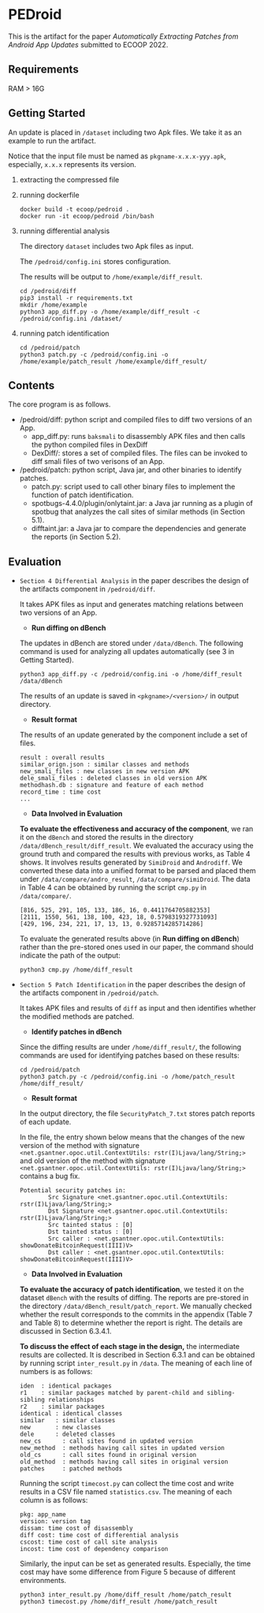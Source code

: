# PEDroid

This is the artifact for the paper *Automatically Extracting Patches from Android App Updates* submitted to ECOOP 2022.



## Requirements

RAM > 16G


## Getting Started

An update is placed in `/dataset` including two Apk files. We take it as an example to run the artifact.

Notice that the input file must be named as `pkgname-x.x.x-yyy.apk`, especially, `x.x.x` represents its version.

1. extracting the compressed file


2. running dockerfile

   ```
   docker build -t ecoop/pedroid .
   docker run -it ecoop/pedroid /bin/bash
   ```

3. running differential analysis

   The directory `dataset` includes two Apk files as input.

   The `/pedroid/config.ini` stores configuration.

   The results will be output to `/home/example/diff_result`.

   ```
   cd /pedroid/diff
   pip3 install -r requirements.txt
   mkdir /home/example
   python3 app_diff.py -o /home/example/diff_result -c /pedroid/config.ini /dataset/
   ```

4. running patch identification

   ``` 
   cd /pedroid/patch
   python3 patch.py -c /pedroid/config.ini -o /home/example/patch_result /home/example/diff_result/
   ```


## Contents

The core program is as follows.
  - /pedroid/diff: python script and compiled files to diff two versions of an App.
    - app_diff.py: runs `baksmali`  to disassembly APK files and then calls the  python compiled files in DexDiff
    - DexDiff/: stores a set of compiled files. The files can be invoked to diff smali files of two verisons of an App. 
  - /pedroid/patch: python script, Java jar, and other binaries to identify patches.
    - patch.py: script used to call other binary files to implement the function of patch identification.
    - spotbugs-4.4.0/plugin/onlytaint.jar: a Java jar running as a plugin of spotbug that analyzes the call sites of similar methods (in Section 5.1).
    - difftaint.jar: a Java jar to compare the dependencies and generate the reports (in Section 5.2).


## Evaluation

- `Section 4 Differential Analysis` in the paper describes the design of the artifacts component in `/pedroid/diff`.

  It takes APK files as input and generates matching relations between two versions of an App. 

  - **Run diffing on dBench**
  
  The updates in dBench are stored under `/data/dBench`. The following command is used for analyzing all updates automatically (see 3 in Getting Started).

  ```
  python3 app_diff.py -c /pedroid/config.ini -o /home/diff_result /data/dBench
  ```

  The results of an update is saved in `<pkgname>/<version>/` in output directory.

  - **Result format**

  The results of an update generated by the component include a set of files. 

  ```
  result : overall results
  similar_orign.json : similar classes and methods
  new_smali_files : new classes in new version APK
  dele_smali_files : deleted classes in old version APK
  methodhash.db : signature and feature of each method
  record_time : time cost
  ...
  ```

  - **Data Involved in Evaluation**

  **To evaluate the effectiveness and accuracy of the component**, we ran it on the `dBench` and stored the results in the directory `/data/dBench_result/diff_result`. We evaluated the accuracy using the ground truth and compared the results with previous works, as Table 4 shows. It involves results generated by `SimiDroid` and `Androdiff`. We converted these data into a unified format to be parsed and placed them under `/data/compare/andro_result`, `/data/compare/simiDroid`. The data in Table 4 can be obtained by running the script `cmp.py` in `/data/compare/`.


    ```
    [816, 525, 291, 105, 133, 186, 16, 0.4411764705882353]
    [2111, 1550, 561, 138, 100, 423, 18, 0.5798319327731093]
    [429, 196, 234, 221, 17, 13, 13, 0.9285714285714286]
    ```

    To evaluate the generated results above (in **Run diffing on dBench**) rather than the pre-stored ones used in our paper, the command should indicate the path of the output:
    ```
    python3 cmp.py /home/diff_result
    ```

- `Section 5 Patch Identification` in the paper describes the design of the artifacts component in `/pedroid/patch`.

  It takes APK files and results of `diff` as input and then identifies whether the modified methods are patched. 

    - **Identify patches in dBench**

    Since the diffing results are under `/home/diff_result/`, the following commands are used for identifying patches based on these results:

    ``` 
    cd /pedroid/patch
    python3 patch.py -c /pedroid/config.ini -o /home/patch_result /home/diff_result/
    ```

  - **Result format**

  In the output directory, the file `SecurityPatch_7.txt` stores patch reports of each update. 
  
  In the file, the entry shown below means that the changes of the new version of the method with signature `<net.gsantner.opoc.util.ContextUtils: rstr(I)Ljava/lang/String;>` and old version of the method with signature `<net.gsantner.opoc.util.ContextUtils: rstr(I)Ljava/lang/String;>` contains a bug fix. 
  
  ```
  Potential security patches in:
          Src Signature <net.gsantner.opoc.util.ContextUtils: rstr(I)Ljava/lang/String;>
          Dst Signature <net.gsantner.opoc.util.ContextUtils: rstr(I)Ljava/lang/String;>
          Src tainted status : [0]
          Dst tainted status : [0]
          Src caller : <net.gsantner.opoc.util.ContextUtils: showDonateBitcoinRequest(IIII)V>
          Dst caller : <net.gsantner.opoc.util.ContextUtils: showDonateBitcoinRequest(IIII)V>
  ```
  
  - **Data Involved in Evaluation**
  
  **To evaluate the accuracy of patch identification**, we tested it on the dataset `dBench` with the results of diffing. The reports are pre-stored in the directory `/data/dBench_result/patch_report`. We manually checked whether the result corresponds to the commits in the appendix (Table 7 and Table 8) to determine whether the report is right. The details are discussed in Section 6.3.4.1.
  
  **To discuss the effect of each stage in the design,** the intermediate results are collected. It is described in Section 6.3.1 and can be obtained by running script `inter_result.py` in `/data`. The meaning of each line of numbers is as follows:
  
  ```
  iden  : identical packages
  r1    : similar packages matched by parent-child and sibling-sibling relationships 
  r2    : similar packages 
  identical : identical classes
  similar   : similar classes
  new       : new classes
  dele      : deleted classes
  new_cs      : call sites found in updated version
  new_method  : methods having call sites in updated version
  old_cs      : call sites found in original version
  old_method  : methods having call sites in original version
  patches     : patched methods
  ```
  
  Running the script `timecost.py` can collect the time cost and write results in a CSV file named `statistics.csv`. The meaning of each column is as follows:
  
  ```
  pkg: app_name
  version: version tag
  dissam: time cost of disassembly
  diff cost: time cost of differential analysis
  cscost: time cost of call site analysis
  incost: time cost of dependency comparison
  ```
  
  Similarly, the input can be set as generated results. Especially, the time cost may have some difference from Figure 5 because of different environments.

  ```
  python3 inter_result.py /home/diff_result /home/patch_result
  python3 timecost.py /home/diff_result /home/patch_result
  ```
